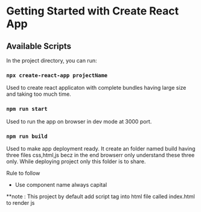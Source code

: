 # Getting Started with Create React App

## Available Scripts

In the project directory, you can run:

### `npx create-react-app projectName`
Used to create react applicaton with complete bundles having large size and taking too much time.

### `npm run start`
Used to run the app on browser in dev mode at 3000 port.

### `npm run build`
Used to make app deployment ready.
It create an folder named build having three files css,html,js becz in the end browserr only understand these three only.
While deploying project only this folder is to share.

Rule to follow
- Use component name always capital

**note : This project by default add script tag into html file called index.html to render js

